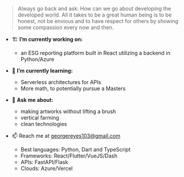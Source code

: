 > Always go back and ask: How can we go about developing the developed world.
> All it takes to be a great human being is to be honest, not be envious and to have respect for others by showing some compassion every now and then.

- 🏗 **I’m currently working on:**
  - an ESG reporting platform built in React utilizing a backend in Python/Azure

- 🌱 **I’m currently learning:**
  - Serverless architectures for APIs
  - More math, to potentially pursue a Masters

- 💬 **Ask me about:**
  - making artworks without lifting a brush
  - vertical farming
  - clean technologies

- 📫 Reach me at georgereyes103@gmail.com 
  - Best languages: Python, Dart and TypeScript
  - Frameworks: React/Flutter/VueJS/Dash
  - APIs: FastAPI/Flask
  - Clouds: Azure/Vercel


